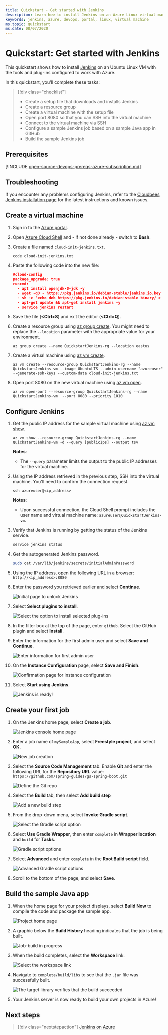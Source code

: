 ```yaml
---
title: Quickstart - Get started with Jenkins
description: Learn how to install Jenkins on an Azure Linux virtual machine and build a sample Java application.
keywords: jenkins, azure, devops, portal, linux, virtual machine
ms.topic: quickstart
ms.date: 08/07/2020
---
```


# Quickstart: Get started with Jenkins

This quickstart shows how to install [Jenkins](https://jenkins.io) on an Ubuntu Linux VM with the tools and plug-ins configured to work with Azure.

In this quickstart, you'll complete these tasks:

> [!div class="checklist"]
> * Create a setup file that downloads and installs Jenkins
> * Create a resource group
> * Create a virtual machine with the setup file
> * Open port 8080 so that you can SSH into the virtual machine
> * Connect to the virtual machine via SSH
> * Configure a sample Jenkins job based on a sample Java app in GitHub
> * Build the sample Jenkins job

## Prerequisites

[!INCLUDE [open-source-devops-prereqs-azure-subscription.md](../includes/open-source-devops-prereqs-azure-subscription.md)]

## Troubleshooting

If you encounter any problems configuring Jenkins, refer to the [Cloudbees Jenkins installation page](https://www.jenkins.io/doc/book/installing/) for the latest instructions and known issues.

## Create a virtual machine

1. Sign in to the [Azure portal](https://portal.azure.com).

1. Open [Azure Cloud Shell](/azure/cloud-shell/overview) and - if not done already - switch to **Bash**.

1. Create a file named `cloud-init-jenkins.txt`.

    ```bash
    code cloud-init-jenkins.txt
    ```

1. Paste the following code into the new file:

    ```json
    #cloud-config
    package_upgrade: true
    runcmd:
      - apt install openjdk-8-jdk -y
      - wget -qO - https://pkg.jenkins.io/debian-stable/jenkins.io.key | sudo apt-key add -
      - sh -c 'echo deb https://pkg.jenkins.io/debian-stable binary/ > /etc/apt/sources.list.d/jenkins.list'
      - apt-get update && apt-get install jenkins -y
      - service jenkins restart
    ```

1. Save the file (**&lt;Ctrl>S**) and exit the editor (**&lt;Ctrl>Q**).

1. Create a resource group using [az group create](/cli/azure/group#az-group-create). You might need to replace the `--location` parameter with the appropriate value for your environment.

    ```azurecli
    az group create --name QuickstartJenkins-rg --location eastus
    ```

1. Create a virtual machine using [az vm create](/cli/azure/vm#az-vm-create).

    ```azurecli
    az vm create --resource-group QuickstartJenkins-rg --name QuickstartJenkins-vm --image UbuntuLTS --admin-username "azureuser" --generate-ssh-keys --custom-data cloud-init-jenkins.txt
    ```

1. Open port 8080 on the new virtual machine using [az vm open](/cli/azure/vm#az-vm-open-port).

    ```azurecli
    az vm open-port --resource-group QuickstartJenkins-rg --name QuickstartJenkins-vm  --port 8080 --priority 1010
    ```

## Configure Jenkins

1. Get the public IP address for the sample virtual machine using [az vm show](/cli/azure/vm#az-vm-show).

    ```azurecli
    az vm show --resource-group QuickstartJenkins-rg --name QuickstartJenkins-vm -d --query [publicIps] --output tsv
    ```

    **Notes**:

    - The `--query` parameter limits the output to the public IP addresses for the virtual machine.

1. Using the IP address retrieved in the previous step, SSH into the virtual machine. You'll need to confirm the connection request.

    ```azurecli
    ssh azureuser@<ip_address>
    ```

    **Notes**:

    - Upon successful connection, the Cloud Shell prompt includes the user name and virtual machine name: `azureuser@QuickstartJenkins-vm`.

1. Verify that Jenkins is running by getting the status of the Jenkins service.

    ```bash
    service jenkins status
    ```

1. Get the autogenerated Jenkins password.

    ```bash
    sudo cat /var/lib/jenkins/secrets/initialAdminPassword
    ```

1. Using the IP address, open the following URL in a browser: `http://<ip_address>:8080`

1. Enter the password you retrieved earlier and select **Continue**.

    ![Initial page to unlock Jenkins](./media/configure-on-linux-vm/unlock-jenkins.png)

1. Select **Select plugins to install**.

    ![Select the option to install selected plug-ins](./media/configure-on-linux-vm/select-plugins.png)

1. In the filter box at the top of the page, enter `github`. Select the GitHub plugin and select **Install**.

1. Enter the information for the first admin user and select **Save and Continue**.

    ![Enter information for first admin user](./media/configure-on-linux-vm/create-first-user.png)

1. On the **Instance Configuration** page, select **Save and Finish**.

    ![Confirmation page for instance configuration](./media/configure-on-linux-vm/instance-configuration.png)

1. Select **Start using Jenkins**.

    ![Jenkins is ready!](./media/configure-on-linux-vm/start-using-jenkins.png)

## Create your first job

1. On the Jenkins home page, select **Create a job**.

    ![Jenkins console home page](./media/configure-on-linux-vm/jenkins-home-page.png)

1. Enter a job name of `mySampleApp`, select **Freestyle project**, and select **OK**.

    ![New job creation](./media/configure-on-linux-vm/new-job.png)

1. Select the **Source Code Management** tab. Enable **Git** and enter the following URL for the **Repository URL** value: `https://github.com/spring-guides/gs-spring-boot.git`

    ![Define the Git repo](./media/configure-on-linux-vm/source-code-management.png)

1. Select the **Build** tab, then select **Add build step**

    ![Add a new build step](./media/configure-on-linux-vm/add-build-step.png)

1. From the drop-down menu, select **Invoke Gradle script**.

    ![Select the Gradle script option](./media/configure-on-linux-vm/invoke-gradle-script-option.png)

1. Select **Use Gradle Wrapper**, then enter `complete` in **Wrapper location** and `build` for **Tasks**.

    ![Gradle script options](./media/configure-on-linux-vm/gradle-script-options.png)

1. Select **Advanced** and enter `complete` in the **Root Build script** field.

    ![Advanced Gradle script options](./media/configure-on-linux-vm/root-build-script.png)

1. Scroll to the bottom of the page, and select **Save**.

## Build the sample Java app

1. When the home page for your project displays, select **Build Now** to compile the code and package the sample app.

    ![Project home page](./media/configure-on-linux-vm/project-home-page.png)

1. A graphic below the **Build History** heading indicates that the job is being built.

    ![Job-build in progress](./media/configure-on-linux-vm/job-currently-building.png)

1. When the build completes, select the **Workspace** link.

    ![Select the workspace link](./media/configure-on-linux-vm/job-workspace.png)

1. Navigate to `complete/build/libs` to see that the `.jar` file was successfully built.

    ![The target library verifies that the build succeeded](./media/configure-on-linux-vm/successful-build.png)

1. Your Jenkins server is now ready to build your own projects in Azure!

## Next steps

> [!div class="nextstepaction"]
> [Jenkins on Azure](/azure/developer/jenkins)